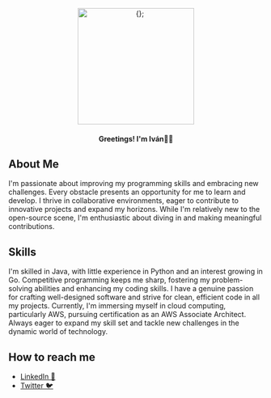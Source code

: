 <p align="center"><img alt="{};" src="https://github.com/ivanhaaro/ivanhaaro/assets/72946280/fe77b216-0940-4bce-82ef-5ff66456d998" width = 230></p>
<h4 align="center">Greetings! I'm <b>Iván</b>🙋‍♂️ </h4>

## About Me
I'm passionate about improving my programming skills and embracing new challenges. Every obstacle presents an opportunity for me to learn and develop. I thrive in collaborative environments, eager to contribute to innovative projects and expand my horizons. While I'm relatively new to the open-source scene, I'm enthusiastic about diving in and making meaningful contributions.

## Skills
I'm skilled in Java, with little experience in Python and an interest growing in Go. Competitive programming keeps me sharp, fostering my problem-solving abilities and enhancing my coding skills. I have a genuine passion for crafting well-designed software and strive for clean, efficient code in all my projects. Currently, I'm immersing myself in cloud computing, particularly AWS, pursuing certification as an AWS Associate Architect. Always eager to expand my skill set and tackle new challenges in the dynamic world of technology.

## How to reach me
- [LinkedIn 📖](https://www.linkedin.com/in/ivanharo/)
- [Twitter 🐦](https://twitter.com/ivanhaaro)
